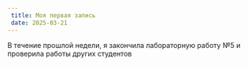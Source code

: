 ```yaml
---
 title: Моя первая запись 
 date: 2025-03-21
---
```


 В течение прошлой недели, я закончила лабораторную работу №5 и проверила работы других студентов
